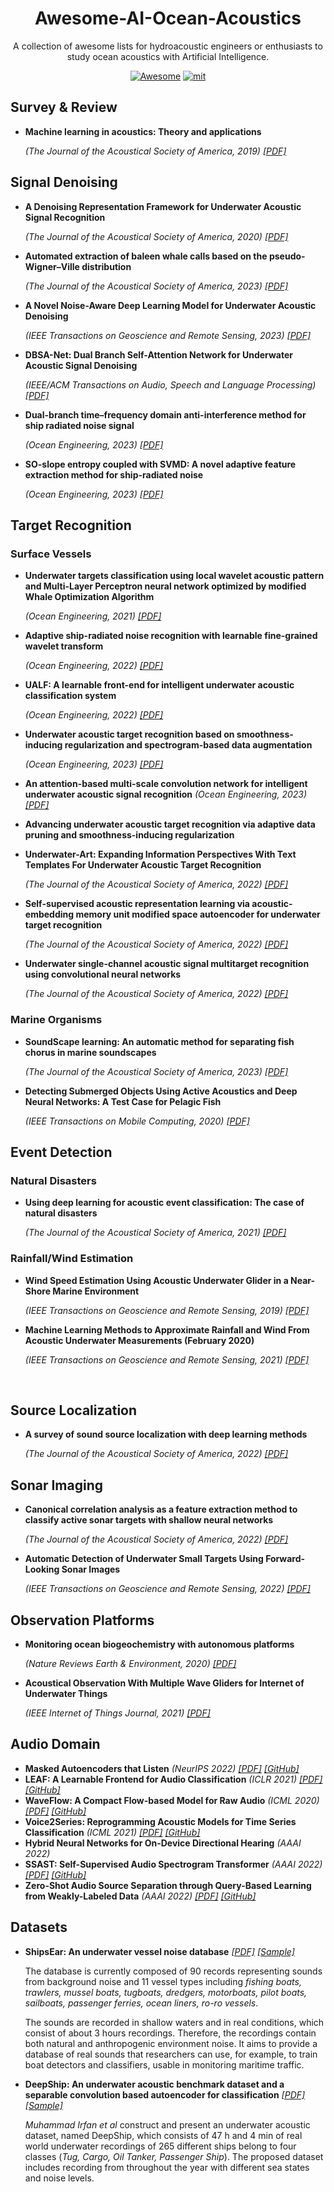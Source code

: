 <div align="center">
    <h1>
    	Awesome-AI-Ocean-Acoustics
    </h1>
    <p>
    A collection of awesome lists for hydroacoustic engineers or enthusiasts to study ocean acoustics with Artificial Intelligence.
    </p>
    <a  href="https://github.com/sindresorhus/awesome"> <img src="https://cdn.rawgit.com/sindresorhus/awesome/d7305f38d29fed78fa85652e3a63e154dd8e8829/media/badge.svg" alt="Awesome"></a>
    <a href="https://github.com/Jianxin2021-CHN/Awesome-AI-Ocean-Acoustics/blob/main/LICENSE"><img src="https://img.shields.io/badge/License-MIT-yellow.svg" alt="mit"></a>
</div>



## Survey & Review

- **Machine learning in acoustics: Theory and applications**

  *(The Journal of the Acoustical Society of America, 2019) [[PDF]](https://doi.org/10.1121/1.5133944)*



## Signal Denoising

- **A Denoising Representation Framework for Underwater Acoustic Signal Recognition** 

  *(The Journal of the Acoustical Society of America, 2020) [[PDF]](https://doi.org/10.1121/10.0001130)*

- **Automated extraction of baleen whale calls based on the pseudo-Wigner–Ville distribution**

  *(The Journal of the Acoustical Society of America, 2023) [[PDF]](https://doi.org/10.1121/10.0017457)*

- **A Novel Noise-Aware Deep Learning Model for Underwater Acoustic Denoising** 

  *(IEEE Transactions on Geoscience and Remote Sensing, 2023) [[PDF]](https://doi.org/10.1109/TGRS.2023.3254652)*

- **DBSA-Net: Dual Branch Self-Attention Network for Underwater Acoustic Signal Denoising**

  *(IEEE/ACM Transactions on Audio, Speech and Language Processing) [[PDF]](https://doi.org/10.1109/TASLP.2023.3275030)*


- **Dual-branch time–frequency domain anti-interference method for ship radiated noise signal**

  *(Ocean Engineering, 2023) [[PDF]](https://doi.org/10.1016/j.oceaneng.2023.114537)*

- **SO-slope entropy coupled with SVMD: A novel adaptive feature extraction method for ship-radiated noise**

  *(Ocean Engineering, 2023) [[PDF]](https://doi.org/10.1016/j.oceaneng.2023.114677)*



## Target Recognition

### Surface Vessels

- **Underwater targets classification using local wavelet acoustic pattern and Multi-Layer Perceptron neural network optimized by modified Whale Optimization Algorithm**

  *(Ocean Engineering, 2021) [[PDF]](https://doi.org/10.1016/j.oceaneng.2020.108415)*

- **Adaptive ship-radiated noise recognition with learnable fine-grained wavelet transform** 

  *(Ocean Engineering, 2022) [[PDF]](https://doi.org/10.1016/j.oceaneng.2022.112626)* 

- **UALF: A learnable front-end for intelligent underwater acoustic classification system** 

  *(Ocean Engineering, 2022) [[PDF]](https://doi.org/10.1016/j.oceaneng.2022.112394)*

- **Underwater acoustic target recognition based on smoothness-inducing regularization and spectrogram-based data augmentation**

  *(Ocean Engineering, 2023) [[PDF]](https://doi.org/10.1016/j.oceaneng.2023.114926)*

- **An attention-based multi-scale convolution network for intelligent underwater acoustic signal recognition**
  *(Ocean Engineering, 2023) [[PDF]](https://doi.org/10.1016/j.oceaneng.2023.115784)*

- **Advancing underwater acoustic target recognition via adaptive data pruning and smoothness-inducing regularization** 


- **Underwater-Art: Expanding Information Perspectives With Text Templates For Underwater Acoustic Target Recognition**

  *(The Journal of the Acoustical Society of America, 2022) [[PDF]](https://doi.org/10.1121/10.0015053)*


- **Self-supervised acoustic representation learning via acoustic-embedding memory unit modified space autoencoder for underwater target recognition**

  *(The Journal of the Acoustical Society of America, 2022) [[PDF]](https://doi.org/10.1121/10.0015138)*

- **Underwater single-channel acoustic signal multitarget recognition using convolutional neural networks** 

  *(The Journal of the Acoustical Society of America, 2022) [[PDF]](https://doi.org/10.1121/10.0009852)*

### Marine Organisms

- **SoundScape learning: An automatic method for separating fish chorus in marine soundscapes**

  *(The Journal of the Acoustical Society of America, 2023) [[PDF]](https://doi.org/10.1121/10.0017432)*

- **Detecting Submerged Objects Using Active Acoustics and Deep Neural Networks: A Test Case for Pelagic Fish**

  *(IEEE Transactions on Mobile Computing, 2020) [[PDF]](https://doi.org/10.1109/TMC.2020.3044397)*



## Event Detection

### Natural Disasters

- **Using deep learning for acoustic event classification: The case of natural disasters**

  *(The Journal of the Acoustical Society of America, 2021) [[PDF]](https://doi.org/10.1121/10.0004771)*

### Rainfall/Wind Estimation 

- **Wind Speed Estimation Using Acoustic Underwater Glider in a Near-Shore Marine Environment**

  *(IEEE Transactions on Geoscience and Remote Sensing, 2019) [[PDF]](https://ieeexplore.ieee.org/document/8536887)*

- **Machine Learning Methods to Approximate Rainfall and Wind From Acoustic Underwater Measurements (February 2020)**

  *(IEEE Transactions on Geoscience and Remote Sensing, 2021) [[PDF]](https://ieeexplore.ieee.org/abstract/document/9144382)*

​		

## Source Localization

- **A survey of sound source localization with deep learning methods** 

  *(The Journal of the Acoustical Society of America, 2022) [[PDF]](https://doi.org/10.1121/10.0011809)*



## Sonar Imaging

- **Canonical correlation analysis as a feature extraction method to classify active sonar targets with shallow neural networks**

  *(The Journal of the Acoustical Society of America, 2022) [[PDF]](https://doi.org/10.1121/10.0015136)*

- **Automatic Detection of Underwater Small Targets Using Forward-Looking Sonar Images**

  *(IEEE Transactions on Geoscience and Remote Sensing, 2022) [[PDF]](https://ieeexplore.ieee.org/document/9791304)*



## Observation Platforms

- **Monitoring ocean biogeochemistry with autonomous platforms**

  *(Nature Reviews Earth & Environment, 2020) [[PDF]](https://www.nature.com/articles/s43017-020-0053-y)*

- **Acoustical Observation With Multiple Wave Gliders for Internet of Underwater Things**

  *(IEEE Internet of Things Journal, 2021) [[PDF]](https://ieeexplore.ieee.org/xpl/RecentIssue.jsp?punumber=6488907)*



## Audio Domain

- **Masked Autoencoders that Listen** *(NeurIPS 2022) [[PDF]](https://arxiv.org/pdf/2207.06405.pdf) [[GitHub]](https://github.com/facebookresearch/AudioMAE)*
- **LEAF: A Learnable Frontend for Audio Classification** *(ICLR 2021) [[PDF]](https://openreview.net/pdf?id=jM76BCb6F9m) [[GitHub]](https://github.com/google-research/leaf-audio)*
- **WaveFlow: A Compact Flow-based Model for Raw Audio** *(ICML 2020) [[PDF]](http://proceedings.mlr.press/v119/ping20a/ping20a.pdf) [[GitHub]](https://github.com/PaddlePaddle/Parakeet/tree/develop/examples/waveflow)*
- **Voice2Series: Reprogramming Acoustic Models for Time Series Classification** *(ICML 2021) [[PDF]](http://proceedings.mlr.press/v139/yang21j/yang21j.pdf) [[GitHub]](https://github.com/huckiyang/Voice2Series-Reprogramming)*
- **Hybrid Neural Networks for On-Device Directional Hearing** *(AAAI 2022)*
- **SSAST: Self-Supervised Audio Spectrogram Transformer** *(AAAI 2022) [[PDF]](https://ojs.aaai.org/index.php/AAAI/article/view/21315) [[GitHub]](https://github.com/YuanGongND/ssast)*
- **Zero-Shot Audio Source Separation through Query-Based Learning from Weakly-Labeled Data** *(AAAI 2022) [[PDF]](https://ojs.aaai.org/index.php/AAAI/article/view/20366) [[GitHub]](https://github.com/RetroCirce/Zero_Shot_Audio_Source_Separation)*



## Datasets

- **ShipsEar: An underwater vessel noise database** *[[PDF]](https://doi.org/10.1016/j.apacoust.2016.06.008) [[Sample]](http://atlanttic.uvigo.es/underwaternoise/)*

  The database is currently composed of 90 records representing sounds from background noise and 11 vessel types  including *fishing boats, trawlers, mussel boats, tugboats, dredgers, motorboats, pilot boats, sailboats, passenger ferries, ocean liners, ro-ro vessels*. 

  The sounds are recorded in shallow waters and in real conditions, which consist of about 3 hours recordings. Therefore, the recordings contain both natural and anthropogenic environment noise. It aims to provide a database of real sounds that researchers can use, for example, to train boat detectors and classifiers, usable in monitoring maritime traffic.

- **DeepShip: An underwater acoustic benchmark dataset and a separable convolution based autoencoder for classification** *[[PDF]](https://doi.org/10.1016/j.eswa.2021.115270) [[Sample]](https://github.com/irfankamboh/DeepShip)*

  *Muhammad Irfan et al* construct and present an underwater acoustic dataset, named DeepShip, which consists of 47 h and 4 min of real world underwater recordings of 265 different ships belong to four classes (*Tug, Cargo, Oil Tanker, Passenger Ship*). The proposed dataset includes recording from throughout the year with different sea states and noise levels.







